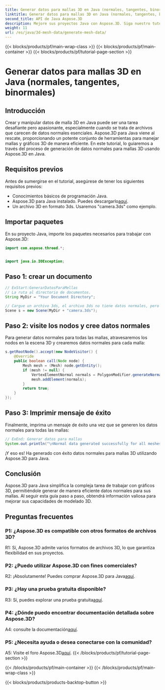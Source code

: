 ```yaml
---
title: Generar datos para mallas 3D en Java (normales, tangentes, binormales)
linktitle: Generar datos para mallas 3D en Java (normales, tangentes, binormales)
second_title: API de Java Aspose.3D
description: Mejore sus proyectos Java con Aspose.3D. Siga nuestro tutorial para generar sin esfuerzo datos normales para mallas 3D. Sumérgete en gráficos 3D con facilidad.
weight: 11
url: /es/java/3d-mesh-data/generate-mesh-data/
---
```


{{< blocks/products/pf/main-wrap-class >}}
{{< blocks/products/pf/main-container >}}
{{< blocks/products/pf/tutorial-page-section >}}

# Generar datos para mallas 3D en Java (normales, tangentes, binormales)

## Introducción

Crear y manipular datos de malla 3D en Java puede ser una tarea desafiante pero apasionante, especialmente cuando se trata de archivos que carecen de datos normales esenciales. Aspose.3D para Java viene al rescate, proporcionando un potente conjunto de herramientas para manejar mallas y gráficos 3D de manera eficiente. En este tutorial, lo guiaremos a través del proceso de generación de datos normales para mallas 3D usando Aspose.3D en Java.

## Requisitos previos

Antes de sumergirse en el tutorial, asegúrese de tener los siguientes requisitos previos:

- Conocimientos básicos de programación Java.
- Aspose.3D para Java instalado. Puedes descargarlo[aquí](https://releases.aspose.com/3d/java/).
- Un archivo 3D en formato 3ds. Usaremos "camera.3ds" como ejemplo.

## Importar paquetes

En su proyecto Java, importe los paquetes necesarios para trabajar con Aspose.3D:

```java
import com.aspose.threed.*;


import java.io.IOException;
```

## Paso 1: crear un documento

```java
// ExStart:GenerarDatosParaMellas
// La ruta al directorio de documentos.
String MyDir = "Your Document Directory";

// Cargue un archivo 3ds, el archivo 3ds no tiene datos normales, pero tiene un grupo de suavizado
Scene s = new Scene(MyDir + "camera.3ds");
```

## Paso 2: visite los nodos y cree datos normales

Para generar datos normales para todas las mallas, atravesaremos los nodos en la escena 3D y crearemos datos normales para cada malla:

```java
s.getRootNode().accept(new NodeVisitor() {
    @Override
    public boolean call(Node node) {
        Mesh mesh = (Mesh) node.getEntity();
        if (mesh != null) {
            VertexElementNormal normals = PolygonModifier.generateNormal(mesh);
            mesh.addElement(normals);
        }
        return true;
    }
});
```

## Paso 3: Imprimir mensaje de éxito

Finalmente, imprima un mensaje de éxito una vez que se generen los datos normales para todas las mallas:

```java
// ExEnd: Generar datos para mallas
System.out.println("\nNormal data generated successfully for all meshes.");
```

¡Y eso es! Ha generado con éxito datos normales para mallas 3D utilizando Aspose.3D para Java.

## Conclusión

Aspose.3D para Java simplifica la compleja tarea de trabajar con gráficos 3D, permitiéndole generar de manera eficiente datos normales para sus mallas. Al seguir esta guía paso a paso, obtendrá información valiosa para mejorar sus capacidades de modelado 3D.

## Preguntas frecuentes

### P1: ¿Aspose.3D es compatible con otros formatos de archivos 3D?

R1: Sí, Aspose.3D admite varios formatos de archivos 3D, lo que garantiza flexibilidad en sus proyectos.

### P2: ¿Puedo utilizar Aspose.3D con fines comerciales?

 R2: ¡Absolutamente! Puedes comprar Aspose.3D para Java[aquí](https://purchase.aspose.com/buy).

### P3: ¿Hay una prueba gratuita disponible?

 R3: Sí, puedes explorar una prueba gratuita[aquí](https://releases.aspose.com/).

### P4: ¿Dónde puedo encontrar documentación detallada sobre Aspose.3D?

 A4: consulte la documentación[aquí](https://reference.aspose.com/3d/java/).

### P5: ¿Necesita ayuda o desea conectarse con la comunidad?

 A5: Visite el foro Aspose.3D[aquí](https://forum.aspose.com/c/3d/18).
{{< /blocks/products/pf/tutorial-page-section >}}

{{< /blocks/products/pf/main-container >}}
{{< /blocks/products/pf/main-wrap-class >}}

{{< blocks/products/products-backtop-button >}}

